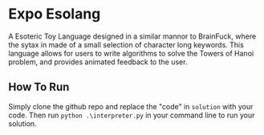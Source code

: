 # Expo Esolang
A Esoteric Toy Language designed in a similar mannor to BrainFuck, where the sytax in made of a small selection of character long keywords.
This language allows for users to write algorithms to solve the Towers of Hanoi problem, and provides animated feedback to the user.
## How To Run
Simply clone the github repo and replace the "code" in `solution` with your code. Then run `python .\interpreter.py` in your command line to run your solution.
